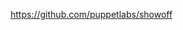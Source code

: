 <!SLIDE[tpl=none]
# Appendix
* https://github.com/ericbisme         (My Personal)
* https://github.com/cusystem          (University of Colorado, University Information Systems)
* https://github.com/psadmin-io        (PS Vagabond, Puppet modules to extend DPK)
* https://github.com/universityofderby (Chef Code for PeopleSoft)
* https://psadmin.io
  * PeopleSoft Admin Community Slack
  * DPK Training
* http://garylarizza.com
  * Control Repo
  * Roles & Profiles
  * Lots of musings on Puppet
* PeopleTools Performance Guidelines Red Paper (Doc ID 747389.1)
* Presentation Software: PuppetLabs Showoff<br/>
  https://github.com/puppetlabs/showoff
